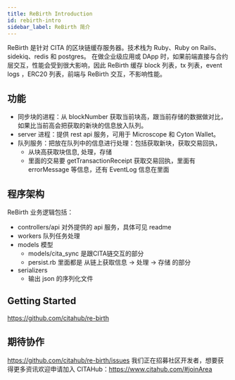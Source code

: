 ```yaml
---
title: ReBirth Introduction
id: rebirth-intro
sidebar_label: ReBirth 简介
---
```


ReBirth 是针对 CITA 的区块链缓存服务器。技术栈为 Ruby、Ruby on Rails、sidekiq、redis 和 postgres。
在做企业级应用或 DApp 时，如果前端直接与合约层交互，性能会受到很大影响，因此 ReBirth 缓存 block 列表，tx 列表，event logs ，ERC20 列表，前端与 ReBirth 交互，不影响性能。

## 功能

* 同步块的进程：从 blockNumber 获取当前块高，跟当前存储的数据做对比，如果比当前高会把获取的新块的信息放入队列。
* server 进程：提供 rest api 服务，可用于 Microscope 和 Cyton Wallet。
* 队列服务：把放在队列中的信息进行处理：包括获取新块，获取交易回执，
    * 从块高获取块信息, 处理，存储
    * 里面的交易要 getTransactionReceipt 获取交易回执，里面有 errorMessage 等信息，还有 EventLog 信息在里面

## 程序架构

ReBirth 业务逻辑包括：

* controllers/api 对外提供的 api 服务，具体可见 readme
* workers 队列任务处理
* models 模型
    * models/cita_sync 是跟CITA链交互的部分
    * persist.rb 里面都是 从链上获取信息 → 处理 → 存储 的部分
* serializers
    * 输出 json 的序列化文件

## Getting Started

https://github.com/citahub/re-birth

## 期待协作

https://github.com/citahub/re-birth/issues
我们正在招募社区开发者，想要获得更多资讯欢迎申请加入 CITAHub：https://www.citahub.com/#joinArea
